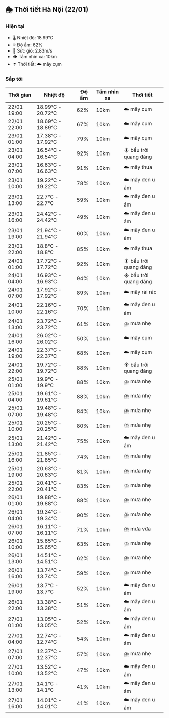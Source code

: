 ## 🌦️ Thời tiết Hà Nội (22/01)

### Hiện tại

- 🌡️ Nhiệt độ: 18.99℃
- 💦 Độ ẩm: 62%
- 💨 Sức gió: 2.83m/s
- 👁️ Tầm nhìn xa: 10km
- ☂️ Thời tiết: ☁️ mây cụm

### Sắp tới

| Thời gian | Nhiệt độ | Độ ẩm | Tầm nhìn xa | Thời tiết |
| --- | --- | --- | --- | --- |
| 22/01 19:00 | 18.99℃ - 20.72℃ | 62% | 10km | ☁️ mây cụm |
| 22/01 22:00 | 18.69℃ - 18.89℃ | 67% | 10km | ☁️ mây cụm |
| 23/01 01:00 | 17.38℃ - 17.92℃ | 79% | 10km | ☁️ mây cụm |
| 23/01 04:00 | 16.54℃ - 16.54℃ | 92% | 10km | ☀️ bầu trời quang đãng |
| 23/01 07:00 | 16.63℃ - 16.63℃ | 91% | 10km | ☁️ mây thưa |
| 23/01 10:00 | 19.22℃ - 19.22℃ | 78% | 10km | ☁️ mây đen u ám |
| 23/01 13:00 | 22.7℃ - 22.7℃ | 59% | 10km | ☁️ mây đen u ám |
| 23/01 16:00 | 24.42℃ - 24.42℃ | 49% | 10km | ☁️ mây đen u ám |
| 23/01 19:00 | 21.94℃ - 21.94℃ | 60% | 10km | ☁️ mây đen u ám |
| 23/01 22:00 | 18.8℃ - 18.8℃ | 85% | 10km | ☁️ mây thưa |
| 24/01 01:00 | 17.72℃ - 17.72℃ | 92% | 10km | ☀️ bầu trời quang đãng |
| 24/01 04:00 | 16.93℃ - 16.93℃ | 94% | 10km | ☀️ bầu trời quang đãng |
| 24/01 07:00 | 17.92℃ - 17.92℃ | 89% | 10km | ☁️ mây rải rác |
| 24/01 10:00 | 22.16℃ - 22.16℃ | 70% | 10km | ☁️ mây đen u ám |
| 24/01 13:00 | 23.72℃ - 23.72℃ | 61% | 10km | ⛈️ mưa nhẹ |
| 24/01 16:00 | 26.02℃ - 26.02℃ | 50% | 10km | ☁️ mây cụm |
| 24/01 19:00 | 22.37℃ - 22.37℃ | 68% | 10km | ☁️ mây cụm |
| 24/01 22:00 | 19.72℃ - 19.72℃ | 88% | 10km | ☀️ bầu trời quang đãng |
| 25/01 01:00 | 19.9℃ - 19.9℃ | 88% | 10km | ⛈️ mưa nhẹ |
| 25/01 04:00 | 19.61℃ - 19.61℃ | 88% | 10km | ⛈️ mưa nhẹ |
| 25/01 07:00 | 19.48℃ - 19.48℃ | 84% | 10km | ⛈️ mưa nhẹ |
| 25/01 10:00 | 20.25℃ - 20.25℃ | 80% | 10km | ⛈️ mưa nhẹ |
| 25/01 13:00 | 21.42℃ - 21.42℃ | 75% | 10km | ☁️ mây đen u ám |
| 25/01 16:00 | 21.85℃ - 21.85℃ | 74% | 10km | ⛈️ mưa nhẹ |
| 25/01 19:00 | 20.63℃ - 20.63℃ | 81% | 10km | ⛈️ mưa nhẹ |
| 25/01 22:00 | 20.41℃ - 20.41℃ | 83% | 10km | ⛈️ mưa nhẹ |
| 26/01 01:00 | 19.88℃ - 19.88℃ | 88% | 10km | ⛈️ mưa nhẹ |
| 26/01 04:00 | 19.34℃ - 19.34℃ | 90% | 10km | ⛈️ mưa nhẹ |
| 26/01 07:00 | 16.11℃ - 16.11℃ | 71% | 10km | ⛈️ mưa vừa |
| 26/01 10:00 | 15.65℃ - 15.65℃ | 63% | 10km | ⛈️ mưa nhẹ |
| 26/01 13:00 | 14.51℃ - 14.51℃ | 62% | 10km | ⛈️ mưa nhẹ |
| 26/01 16:00 | 13.74℃ - 13.74℃ | 59% | 10km | ⛈️ mưa nhẹ |
| 26/01 19:00 | 13.7℃ - 13.7℃ | 52% | 10km | ☁️ mây đen u ám |
| 26/01 22:00 | 13.38℃ - 13.38℃ | 51% | 10km | ☁️ mây đen u ám |
| 27/01 01:00 | 13.05℃ - 13.05℃ | 52% | 10km | ☁️ mây đen u ám |
| 27/01 04:00 | 12.74℃ - 12.74℃ | 54% | 10km | ☁️ mây đen u ám |
| 27/01 07:00 | 12.37℃ - 12.37℃ | 57% | 10km | ⛈️ mưa nhẹ |
| 27/01 10:00 | 13.52℃ - 13.52℃ | 47% | 10km | ☁️ mây đen u ám |
| 27/01 13:00 | 14.1℃ - 14.1℃ | 41% | 10km | ☁️ mây đen u ám |
| 27/01 16:00 | 14.01℃ - 14.01℃ | 41% | 10km | ☁️ mây đen u ám |
